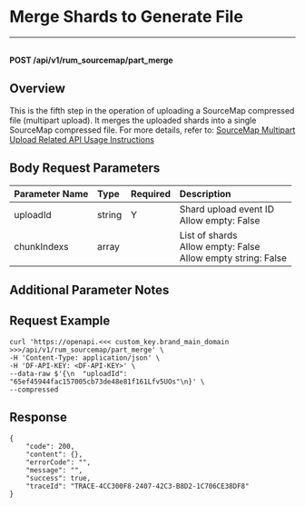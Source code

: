 # Merge Shards to Generate File

---

<br />**POST /api/v1/rum_sourcemap/part_merge**

## Overview
This is the fifth step in the operation of uploading a SourceMap compressed file (multipart upload). It merges the uploaded shards into a single SourceMap compressed file. For more details, refer to: [SourceMap Multipart Upload Related API Usage Instructions](../../../studio-backend/sourcemap-multipart-upload-init/)




## Body Request Parameters

| Parameter Name | Type   | Required | Description                          |
|:--------------|:-------|:---------|:-------------------------------------|
| uploadId      | string | Y        | Shard upload event ID<br>Allow empty: False <br> |
| chunkIndexs   | array  |          | List of shards<br>Allow empty: False <br>Allow empty string: False <br> |

## Additional Parameter Notes



## Request Example
```shell
curl 'https://openapi.<<< custom_key.brand_main_domain >>>/api/v1/rum_sourcemap/part_merge' \
-H 'Content-Type: application/json' \
-H 'DF-API-KEY: <DF-API-KEY>' \
--data-raw $'{\n  "uploadId": "65ef45944fac157005cb73de48e81f161Lfv5UOs"\n}' \
--compressed
```




## Response
```shell
{
    "code": 200,
    "content": {},
    "errorCode": "",
    "message": "",
    "success": true,
    "traceId": "TRACE-4CC300F8-2407-42C3-B8D2-1C706CE38DF8"
} 
```
